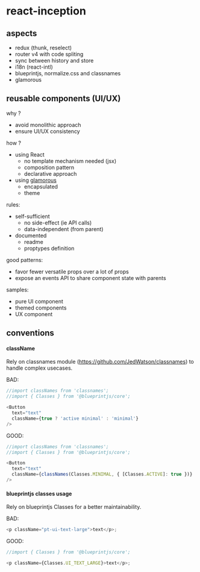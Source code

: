# react-inception

## aspects

- redux (thunk, reselect)
- router v4 with code spliting
- sync between history and store
- i18n (react-intl)
- blueprintjs, normalize.css and classnames
- glamorous

## reusable components (UI/UX)

why ?
- avoid monolithic approach
- ensure UI/UX consistency

how ?
- using React
  - no template mechanism needed (jsx)
  - composition pattern
  - declarative approach
- using [glamorous](https://github.com/paypal/glamorous)
  - encapsulated
  - theme

rules:
- self-sufficient
  - no side-effect (ie API calls)
  - data-independent (from parent)
- documented
  - readme
  - proptypes definition

good patterns:
- favor fewer versatile props over a lot of props
- expose an events API to share component state with parents

samples:
- pure UI component
- themed components
- UX component

## conventions

#### className

Rely on classnames module (https://github.com/JedWatson/classnames) to handle complex usecases.

BAD:
```javascript
//import classNames from 'classnames';
//import { Classes } from '@blueprintjs/core';

<Button
  text="text"
  className={true ? 'active minimal' : 'minimal'}
/>
```

GOOD:
```javascript
//import classNames from 'classnames';
//import { Classes } from '@blueprintjs/core';

<Button
  text="text"
  className={classNames(Classes.MINIMAL, { [Classes.ACTIVE]: true })}
/>
```

#### blueprintjs classes usage

Rely on blueprintjs Classes for a better maintainability.

BAD:
```javascript
<p className="pt-ui-text-large">text</p>;
```

GOOD:
```javascript
//import { Classes } from '@blueprintjs/core';

<p className={Classes.UI_TEXT_LARGE}>text</p>;
```